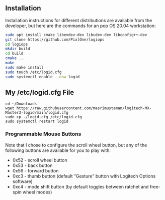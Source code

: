 ## Installation

Installation instructions for different distributions are available from the developer, but here are the commands for an pop OS 20.04 workstation:

```bash
sudo apt install cmake libevdev-dev libudev-dev libconfig++-dev
git clone https://github.com/PixlOne/logiops
cd logiops
mkdir build
cd build
cmake ..
make
sudo make install
sudo touch /etc/logid.cfg
sudo systemctl enable --now logid
```
## My /etc/logid.cfg File
```
cd ~/Downloads
wget https://raw.githubusercontent.com/masrimustaman/logitech-MX-Master3-logid/main/logid.cfg
sudo cp ./logid.cfg /etc/logid.cfg 
sudo systemctl restart logid
```
### Programmable Mouse Buttons

Note that I chose to configure the scroll wheel button, but any of the following buttons are available for you to play with:

- 0x52 - scroll wheel button
- 0x53 - back button
- 0x56 - forward button
- 0xc3 - thumb button (default "Gesture" button with Logitech Options software)
- 0xc4 - mode shift button (by default toggles between ratchet and free-spin wheel modes)

